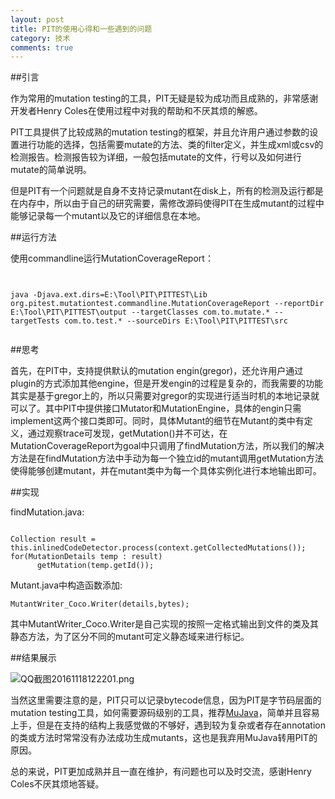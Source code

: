 ```yaml
---
layout: post
title: PIT的使用心得和一些遇到的问题
category: 技术
comments: true
---
```



##引言

作为常用的mutation testing的工具，PIT无疑是较为成功而且成熟的，非常感谢开发者Henry Coles在使用过程中对我的帮助和不厌其烦的解惑。

PIT工具提供了比较成熟的mutation testing的框架，并且允许用户通过参数的设置进行功能的选择，包括需要mutate的方法、类的filter定义，并生成xml或csv的检测报告。检测报告较为详细，一般包括mutate的文件，行号以及如何进行mutate的简单说明。

但是PIT有一个问题就是自身不支持记录mutant在disk上，所有的检测及运行都是在内存中，所以由于自己的研究需要，需修改源码使得PIT在生成mutant的过程中能够记录每一个mutant以及它的详细信息在本地。

##运行方法

使用commandline运行MutationCoverageReport：

<pre><code>

java -Djava.ext.dirs=E:\Tool\PIT\PITTEST\Lib org.pitest.mutationtest.commandline.MutationCoverageReport --reportDir E:\Tool\PIT\PITTEST\output --targetClasses com.to.mutate.* --targetTests com.to.test.* --sourceDirs E:\Tool\PIT\PITTEST\src

</pre></code>

##思考

首先，在PIT中，支持提供默认的mutation engin(gregor)，还允许用户通过plugin的方式添加其他engine，但是开发engin的过程是复杂的，而我需要的功能其实是基于gregor上的，所以只需要对gregor的实现进行适当时机的本地记录就可以了。其中PIT中提供接口Mutator和MutationEngine，具体的engin只需implement这两个接口类即可。同时，具体Mutant的细节在Mutant的类中有定义，通过观察trace可发现，getMutation()并不可达，在MutationCoverageReport为goal中只调用了findMutation方法，所以我们的解决方法是在findMutation方法中手动为每一个独立id的mutant调用getMutation方法使得能够创建mutant，并在mutant类中为每一个具体实例化进行本地输出即可。

##实现

findMutation.java:

<code>
Collection<MutationDetails> result = this.inlinedCodeDetector.process(context.getCollectedMutations());
for(MutationDetails temp : result)
      getMutation(temp.getId());
</code>

Mutant.java中构造函数添加:

<code>MutantWriter_Coco.Writer(details,bytes);</code>

其中MutantWriter_Coco.Writer是自己实现的按照一定格式输出到文件的类及其静态方法，为了区分不同的mutant可定义静态域来进行标记。

##结果展示

![QQ截图20161118122201.png](http://upload-images.jianshu.io/upload_images/3724933-2c3399e12e8e29a2.png?imageMogr2/auto-orient/strip%7CimageView2/2/w/1240)

当然这里需要注意的是，PIT只可以记录bytecode信息，因为PIT是字节码层面的mutation testing工具，如何需要源码级别的工具，推荐[MuJava](http://cs.gmu.edu/~offutt/mujava/)，简单并且容易上手，但是在支持的结构上我感觉做的不够好，遇到较为复杂或者存在annotation的类或方法时常常没有办法成功生成mutants，这也是我弃用MuJava转用PIT的原因。

总的来说，PIT更加成熟并且一直在维护，有问题也可以及时交流，感谢Henry Coles不厌其烦地答疑。